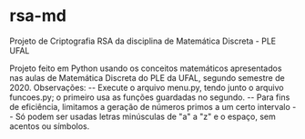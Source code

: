 # rsa-md
Projeto de Criptografia RSA da disciplina de Matemática Discreta - PLE UFAL

Projeto feito em Python usando os conceitos matemáticos apresentados nas aulas de Matemática Discreta do PLE da UFAL, segundo semestre de 2020.
Observações:
  -- Execute o arquivo menu.py, tendo junto o arquivo funcoes.py; o primeiro usa as funções guardadas no segundo.
  -- Para fins de eficiência, limitamos a geração de números primos a um certo intervalo
  -- Só podem ser usadas letras minúsculas de "a" a "z" e o espaço, sem acentos ou símbolos.
